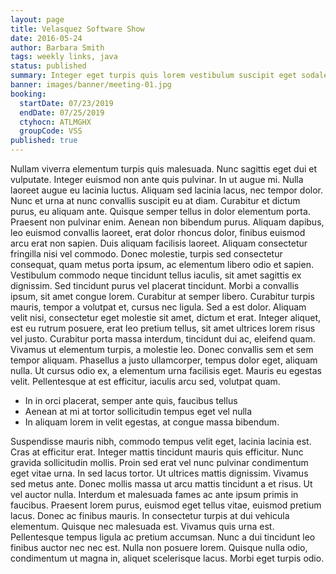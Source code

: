 ```yaml
---
layout: page
title: Velasquez Software Show
date: 2016-05-24
author: Barbara Smith
tags: weekly links, java
status: published
summary: Integer eget turpis quis lorem vestibulum suscipit eget sodales sem.
banner: images/banner/meeting-01.jpg
booking:
  startDate: 07/23/2019
  endDate: 07/25/2019
  ctyhocn: ATLMGHX
  groupCode: VSS
published: true
---
```

Nullam viverra elementum turpis quis malesuada. Nunc sagittis eget dui et vulputate. Integer euismod non ante quis pulvinar. In ut augue mi. Nulla laoreet augue eu lacinia luctus. Aliquam sed lacinia lacus, nec tempor dolor. Nunc et urna at nunc convallis suscipit eu at diam. Curabitur et dictum purus, eu aliquam ante. Quisque semper tellus in dolor elementum porta. Praesent non pulvinar enim. Aenean non bibendum purus. Aliquam dapibus, leo euismod convallis laoreet, erat dolor rhoncus dolor, finibus euismod arcu erat non sapien. Duis aliquam facilisis laoreet. Aliquam consectetur fringilla nisi vel commodo. Donec molestie, turpis sed consectetur consequat, quam metus porta ipsum, ac elementum libero odio et sapien. Vestibulum commodo neque tincidunt tellus iaculis, sit amet sagittis ex dignissim.
Sed tincidunt purus vel placerat tincidunt. Morbi a convallis ipsum, sit amet congue lorem. Curabitur at semper libero. Curabitur turpis mauris, tempor a volutpat et, cursus nec ligula. Sed a est dolor. Aliquam velit nisi, consectetur eget molestie sit amet, dictum et erat. Integer aliquet, est eu rutrum posuere, erat leo pretium tellus, sit amet ultrices lorem risus vel justo. Curabitur porta massa interdum, tincidunt dui ac, eleifend quam. Vivamus ut elementum turpis, a molestie leo. Donec convallis sem et sem tempor aliquam. Phasellus a justo ullamcorper, tempus dolor eget, aliquam nulla. Ut cursus odio ex, a elementum urna facilisis eget. Mauris eu egestas velit. Pellentesque at est efficitur, iaculis arcu sed, volutpat quam.

* In in orci placerat, semper ante quis, faucibus tellus
* Aenean at mi at tortor sollicitudin tempus eget vel nulla
* In aliquam lorem in velit egestas, at congue massa bibendum.

Suspendisse mauris nibh, commodo tempus velit eget, lacinia lacinia est. Cras at efficitur erat. Integer mattis tincidunt mauris quis efficitur. Nunc gravida sollicitudin mollis. Proin sed erat vel nunc pulvinar condimentum eget vitae urna. In sed lacus tortor. Ut ultrices mattis dignissim. Vivamus sed metus ante. Donec mollis massa ut arcu mattis tincidunt a et risus. Ut vel auctor nulla. Interdum et malesuada fames ac ante ipsum primis in faucibus. Praesent lorem purus, euismod eget tellus vitae, euismod pretium lacus. Donec ac finibus mauris. In consectetur turpis at dui vehicula elementum.
Quisque nec malesuada est. Vivamus quis urna est. Pellentesque tempus ligula ac pretium accumsan. Nunc a dui tincidunt leo finibus auctor nec nec est. Nulla non posuere lorem. Quisque nulla odio, condimentum ut magna in, aliquet scelerisque lacus. Morbi eget turpis odio.
